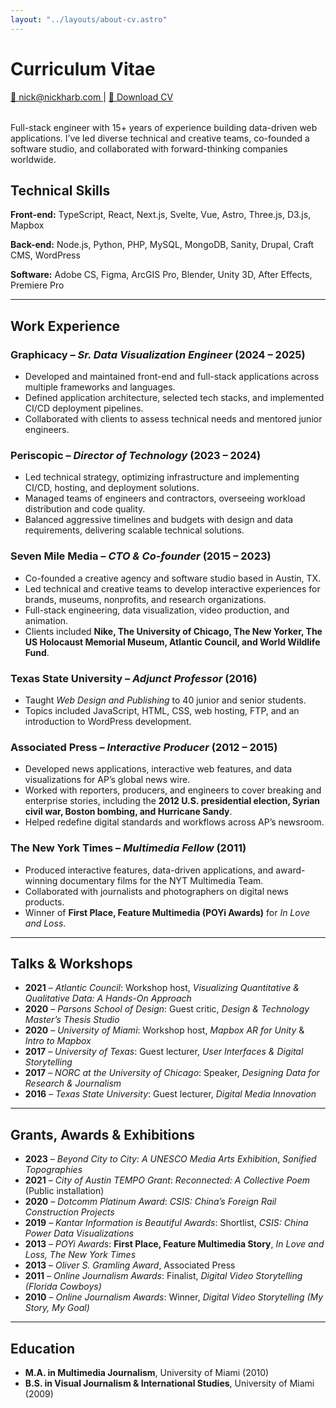 ```yaml
---
layout: "../layouts/about-cv.astro"
---
```


# Curriculum Vitae

<div class="cv-links">
  <a href="mailto:nick@nickharb.com">
    📧 nick@nickharb.com
  </a>
  |
  <a href="/Nick_Harbaugh_CV.pdf" download="Nick_Harbaugh_CV.pdf">
    📄 Download CV
  </a>
</div>

Full-stack engineer with 15+ years of experience building data-driven web applications. I’ve led diverse technical and creative teams, co-founded a software studio, and collaborated with forward-thinking companies worldwide.

## Technical Skills

**Front-end:** TypeScript, React, Next.js, Svelte, Vue, Astro, Three.js, D3.js, Mapbox

**Back-end:** Node.js, Python, PHP, MySQL, MongoDB, Sanity, Drupal, Craft CMS, WordPress

**Software:** Adobe CS, Figma, ArcGIS Pro, Blender, Unity 3D, After Effects, Premiere Pro

---

## Work Experience

### **Graphicacy** – *Sr. Data Visualization Engineer* (2024 – 2025)
- Developed and maintained front-end and full-stack applications across multiple frameworks and languages.
- Defined application architecture, selected tech stacks, and implemented CI/CD deployment pipelines.
- Collaborated with clients to assess technical needs and mentored junior engineers.

### **Periscopic** – *Director of Technology* (2023 – 2024)
- Led technical strategy, optimizing infrastructure and implementing CI/CD, hosting, and deployment solutions.
- Managed teams of engineers and contractors, overseeing workload distribution and code quality.
- Balanced aggressive timelines and budgets with design and data requirements, delivering scalable technical solutions.

### **Seven Mile Media** – *CTO & Co-founder* (2015 – 2023)
- Co-founded a creative agency and software studio based in Austin, TX.
- Led technical and creative teams to develop interactive experiences for brands, museums, nonprofits, and research organizations.
- Full-stack engineering, data visualization, video production, and animation.
- Clients included **Nike, The University of Chicago, The New Yorker, The US Holocaust Memorial Museum, Atlantic Council, and World Wildlife Fund**.

### **Texas State University** – *Adjunct Professor* (2016)
- Taught *Web Design and Publishing* to 40 junior and senior students.
- Topics included JavaScript, HTML, CSS, web hosting, FTP, and an introduction to WordPress development.

### **Associated Press** – *Interactive Producer* (2012 – 2015)
- Developed news applications, interactive web features, and data visualizations for AP’s global news wire.
- Worked with reporters, producers, and engineers to cover breaking and enterprise stories, including the **2012 U.S. presidential election, Syrian civil war, Boston bombing, and Hurricane Sandy**.
- Helped redefine digital standards and workflows across AP’s newsroom.

### **The New York Times** – *Multimedia Fellow* (2011)
- Produced interactive features, data-driven applications, and award-winning documentary films for the NYT Multimedia Team.
- Collaborated with journalists and photographers on digital news products.
- Winner of **First Place, Feature Multimedia (POYi Awards)** for *In Love and Loss*.

---

## Talks & Workshops

- **2021** – *Atlantic Council*: Workshop host, *Visualizing Quantitative & Qualitative Data: A Hands-On Approach*
- **2020** – *Parsons School of Design*: Guest critic, *Design & Technology Master’s Thesis Studio*
- **2020** – *University of Miami*: Workshop host, *Mapbox AR for Unity* & *Intro to Mapbox*
- **2017** – *University of Texas*: Guest lecturer, *User Interfaces & Digital Storytelling*
- **2017** – *NORC at the University of Chicago*: Speaker, *Designing Data for Research & Journalism*
- **2016** – *Texas State University*: Guest lecturer, *Digital Media Innovation*

---

## Grants, Awards & Exhibitions

- **2023** – *Beyond City to City: A UNESCO Media Arts Exhibition*, *Sonified Topographies*
- **2021** – *City of Austin TEMPO Grant*: *Reconnected: A Collective Poem* (Public installation)
- **2020** – *Dotcomm Platinum Award*: *CSIS: China’s Foreign Rail Construction Projects*
- **2019** – *Kantar Information is Beautiful Awards*: Shortlist, *CSIS: China Power Data Visualizations*
- **2013** – *POYi Awards*: **First Place, Feature Multimedia Story**, *In Love and Loss, The New York Times*
- **2013** – *Oliver S. Gramling Award*, Associated Press
- **2011** – *Online Journalism Awards*: Finalist, *Digital Video Storytelling (Florida Cowboys)*
- **2010** – *Online Journalism Awards*: Winner, *Digital Video Storytelling (My Story, My Goal)*

---

## Education

- **M.A. in Multimedia Journalism**, University of Miami (2010)
- **B.S. in Visual Journalism & International Studies**, University of Miami (2009)

<style>
  .cv-links {
    margin-bottom: 2rem;
  }
  .email-button {
    display: inline-block;
    margin-bottom: 1rem;
  }
  .download-button {
    margin-bottom: 4rem;
    display: inline-block;
  }
</style>
